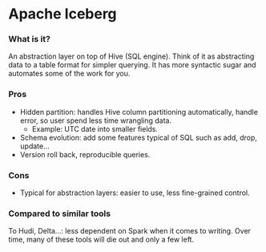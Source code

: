 # Apache Iceberg

### What is it?
An abstraction layer on top of Hive (SQL engine). Think of it as abstracting data to a table format for simpler querying. It has more syntactic sugar and automates some of the work for you.

### Pros
- Hidden partition: handles Hive column partitioning automatically, handle error, so user spend less time wrangling data.
    - Example: UTC date into smaller fields.
- Schema evolution: add some features typical of SQL such as add, drop, update...
- Version roll back, reproducible queries.

### Cons
- Typical for abstraction layers: easier to use, less fine-grained control.

### Compared to similar tools
To Hudi, Delta...: less dependent on Spark when it comes to writing.
Over time, many of these tools will die out and only a few left.